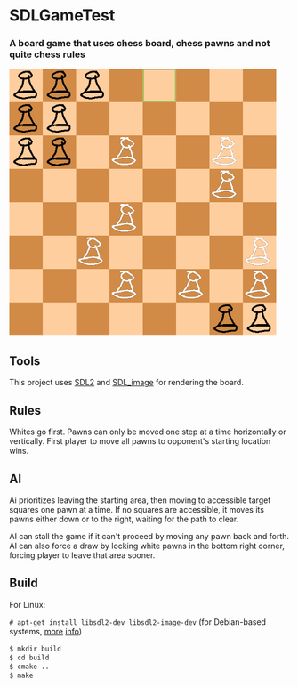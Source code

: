 # SDLGameTest
### A board game that uses chess board, chess pawns and not quite chess rules
![](screenshot.png)

## Tools
This project uses [SDL2](https://github.com/libsdl-org/SDL)
and [SDL_image](https://github.com/libsdl-org/SDL_image)
for rendering the board.

## Rules
Whites go first. Pawns can only be moved one step at a time
horizontally or vertically. First player to move all pawns to
opponent's starting location wins.

## AI
Ai prioritizes leaving the starting area, then moving to accessible
target squares one pawn at a time. If no squares are accessible,
it moves its pawns either down or to the right, waiting for the path to clear.

AI can stall the game if it can't proceed by moving any pawn back and forth.
AI can also force a draw by locking white pawns in the bottom right corner,
forcing player to leave that area sooner.

## Build
For Linux:

`# apt-get install libsdl2-dev libsdl2-image-dev` (for Debian-based systems,
[more](https://lazyfoo.net/tutorials/SDL/01_hello_SDL/linux/index.php)
[info](https://lazyfoo.net/tutorials/SDL/06_extension_libraries_and_loading_other_image_formats/linux/index.php))
```
$ mkdir build
$ cd build
$ cmake ..
$ make
```